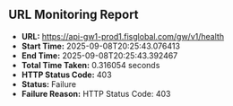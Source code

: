 ## URL Monitoring Report

- **URL:** https://api-gw1-prod1.fisglobal.com/gw/v1/health
- **Start Time:** 2025-09-08T20:25:43.076413
- **End Time:** 2025-09-08T20:25:43.392467
- **Total Time Taken:** 0.316054 seconds
- **HTTP Status Code:** 403
- **Status:** Failure
- **Failure Reason:** HTTP Status Code: 403
